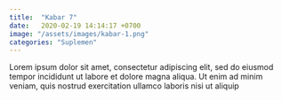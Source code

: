 ```yaml
---
title:  "Kabar 7"
date:   2020-02-19 14:14:17 +0700
image: "/assets/images/kabar-1.png"
categories: "Suplemen"
---
```


Lorem ipsum dolor sit amet, consectetur adipiscing elit, sed do eiusmod tempor incididunt ut labore et dolore magna aliqua. Ut enim ad minim veniam, quis nostrud exercitation ullamco laboris nisi ut aliquip